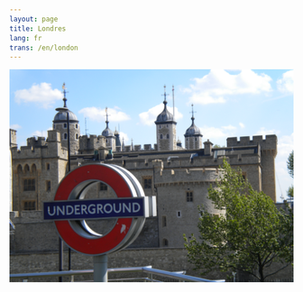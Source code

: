 ```yaml
---
layout: page
title: Londres
lang: fr
trans: /en/london
---
```


![Typiquement londonien](/images/london-castle-and-underground.jpg)
